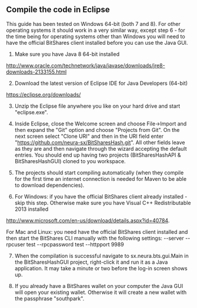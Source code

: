 ## Compile the code in Eclipse

This guide has been tested on Windows 64-bit (both 7 and 8). For other operating systems it should work in a very similar way, except step 6 - for the time being for operating systems other than Windows you will need to have the official BitShares client installed before you can use the Java GUI.

1. Make sure you have Java 8 64-bit installed

  http://www.oracle.com/technetwork/java/javase/downloads/jre8-downloads-2133155.html

2. Download the latest version of Eclipse IDE for Java Developers (64-bit)

  https://eclipse.org/downloads/

3. Unzip the Eclipse file anywhere you like on your hard drive and start "eclipse.exe".

4. Inside Eclipse, close the Welcome screen and choose File->Import and then expand the "Git" option and choose "Projects from Git". On the next screen select "Clone URI" and then in the URI field enter "https://github.com/neura-sx/BitSharesHash.git". All other fields leave as they are and then navigate through the wizard accepting the default entries. You should end up having two projects (BitSharesHashAPI & BitSharesHashGUI) cloned to you workspace.

5. The projects should start compiling automatically (when they compile for the first time an internet connection is needed for Maven to be able to download dependencies).

6. For Windows: if you have the official BitShares client already installed - skip this step. Otherwise make sure you have Visual C++ Redistributable 2013 installed

  http://www.microsoft.com/en-us/download/details.aspx?id=40784. 

  For Mac and Linux: you need have the official BitShares client installed and then start the BitShares CLI manually with    the following settings: --server --rpcuser test --rpcpassword test --httpport 9989

7. When the compilation is successful navigate to sx.neura.bts.gui.Main in the BitSharesHashGUI project, right-click it and run it as a Java application. It may take a minute or two before the log-in screen shows up.

8. If you already have a BitShares wallet on your computer the Java GUI will open your existing wallet. Otherwise it will create a new wallet with the passphrase "southpark". 
